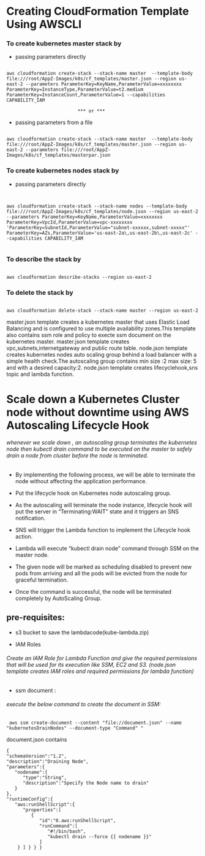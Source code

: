 # Creating CloudFormation Template Using AWSCLI

### To create kubernetes master stack by

* passing parameters directly

```

aws cloudformation create-stack --stack-name master  --template-body file:///root/AppZ-Images/k8s/cf_templates/master.json --region us-east-2 --parameters ParameterKey=KeyName,ParameterValue=xxxxxxxx ParameterKey=InstanceType,ParameterValue=t2.medium  ParameterKey=InstanceCount,ParameterValue=1 --capabilities CAPABILITY_IAM

```
                              *** or ***
* passing parameters from a file 

```

aws cloudformation create-stack --stack-name master  --template-body file:///root/AppZ-Images/k8s/cf_templates/master.json --region us-east-2 --parameters file:///root/AppZ-Images/k8s/cf_templates/masterpar.json 

```


### To create kubernetes nodes  stack by


* passing parameters directly

```


aws cloudformation create-stack --stack-name nodes --template-body file:///root/AppZ-Images/k8s/cf_templates/node.json --region us-east-2 --parameters ParameterKey=KeyName,ParameterValue=xxxxxxxx ParameterKey=VpcId,ParameterValue=vpc-xxxxxxxx  'ParameterKey=SubnetId,ParameterValue="subnet-xxxxxx,subnet-xxxxx"' ParameterKey=AZs,ParameterValue='us-east-2a\,us-east-2b\,us-east-2c' --capabilities CAPABILITY_IAM


```

### To describe the stack by

```

aws cloudformation describe-stacks --region us-east-2

```

### To delete the stack by 

```

aws cloudformation delete-stack --stack-name master --region us-east-2

```

master.json template creates a kubernetes master that uses Elastic Load Balancing and is configured to use multiple availability zones.This template also contains ssm role and policy to execte ssm document on the kubernetes master. master.json template creates vpc,subnets,internetgateway and public route table.
node.json template creates kubernetes nodes auto scaling group behind a load balancer with a simple health check.The autoscaling group contains min size :2 max size: 5 and with a desired capacity:2. node.json template creates lifecyclehook,sns topic and lambda function.

# Scale down a Kubernetes Cluster node without downtime using AWS Autoscaling Lifecycle Hook 
###### whenever we scale down , an autoscaling group terminates the kubernetes node then  kubectl drain command to be executed on the master to safely drain a node from cluster before the node is terminated.

* By implementing the following process, we will be able to terminate the node without affecting the application performance.
 
 * Put the lifecycle hook on Kubernetes node autoscaling group.
 * As the autoscaling will terminate the node instance, lifecycle hook will put the server in “Terminating:WAIT” state and it triggers an SNS notification.
 * SNS will trigger the Lambda function to implement the Lifecycle hook action.
 * Lambda will execute “kubectl drain node” command through SSM on the master node.
 * The given node will be marked as scheduling disabled to prevent new pods from arriving and all the pods will be evicted from the node for graceful termination.
 * Once the command is successful, the node will be terminated completely by AutoScaling Group.
 
## pre-requisites:

* s3 bucket to save the lambdacode(kube-lambda.zip)

* IAM Roles

###### Create an IAM Role for Lambda Function and give the required permissions that will be used for its execution like SSM, EC2 and S3. (node.json template creates IAM roles and required permissions for lambda function) 

* ssm document :

###### execute the below command to create the document in SSM:
  
   ```
    aws ssm create-document --content "file://document.json" --name "kubernetesDrainNodes" --document-type "Command" "
   ```
   document.json contains 
   
   ```
   {  
   "schemaVersion":"1.2",
   "description":"Draining Node",
   "parameters":{  
      "nodename":{  
         "type":"String",
         "description":"Specify the Node name to drain"
      }
   },
   "runtimeConfig":{  
      "aws:runShellScript":{  
         "properties":[  
            {  
               "id":"0.aws:runShellScript",
               "runCommand":[  
                  "#!/bin/bash",
                  "kubectl drain --force {{ nodename }}"
               ]
       } ] } } }
	   
  ```


